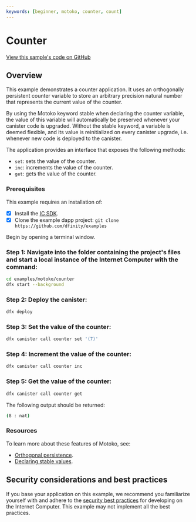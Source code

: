 ```yaml
---
keywords: [beginner, motoko, counter, count]
---
```


# Counter

[View this sample's code on GitHub](https://github.com/dfinity/examples/tree/master/motoko/counter)

## Overview

This example demonstrates a counter application. It uses an orthogonally persistent counter variable to store an arbitrary precision natural number that represents the current value of the counter.

By using the Motoko keyword stable when declaring the counter variable, the value of this variable will automatically be preserved whenever your canister code is upgraded. Without the stable keyword, a variable is deemed flexible, and its value is reinitialized on every canister upgrade, i.e. whenever new code is deployed to the canister.

The application provides an interface that exposes the following methods:

- `set`: sets the value of the counter.
- `inc`: increments the value of the counter.
- `get`: gets the value of the counter.

### Prerequisites
This example requires an installation of:

- [x] Install the [IC SDK](https://internetcomputer.org/docs/current/developer-docs/setup/install/index.mdx).
- [x] Clone the example dapp project: `git clone https://github.com/dfinity/examples`

Begin by opening a terminal window.

 ### Step 1: Navigate into the folder containing the project's files and start a local instance of the Internet Computer with the command:

```bash
cd examples/motoko/counter
dfx start --background
```

 ### Step 2: Deploy the canister:

```bash
dfx deploy
```

 ### Step 3: Set the value of the counter:

```bash
dfx canister call counter set '(7)'
```

 ### Step 4: Increment the value of the counter:

```bash
dfx canister call counter inc
```

 ### Step 5: Get the value of the counter:

```bash
dfx canister call counter get
```

The following output should be returned:

```bash
(8 : nat)
```

### Resources
To learn more about these features of Motoko, see:

- [Orthogonal persistence](https://internetcomputer.org/docs/current/motoko/main/motoko#orthogonal-persistence).
- [Declaring stable values](https://internetcomputer.org/docs/current/motoko/main/upgrades#declaring-stable-variables).


## Security considerations and best practices

If you base your application on this example, we recommend you familiarize yourself with and adhere to the [security best practices](https://internetcomputer.org/docs/current/references/security/) for developing on the Internet Computer. This example may not implement all the best practices.
